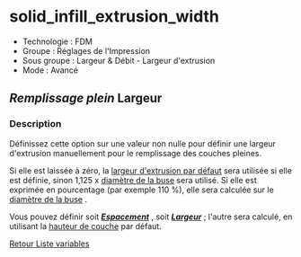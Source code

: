 # solid_infill_extrusion_width

* Technologie : FDM
* Groupe : Réglages de l'Impression
* Sous groupe : Largeur & Débit - Largeur d'extrusion
* Mode : Avancé

## *Remplissage plein* Largeur

### Description

Définissez cette option sur une valeur non nulle pour définir une largeur d'extrusion manuellement pour le remplissage des couches pleines. 

Si elle est laissée à zéro, la [largeur d'extrusion par défaut](extrusion_width.md) sera utilisée  si elle est définie, sinon 1,125 x  [diamètre de la buse](nozzle_diameter.md)  sera utilisé. 
Si elle est exprimée en pourcentage  (par exemple 110 %), elle sera calculée sur le [diamètre de la buse](nozzle_diameter.md) .

Vous pouvez définir soit  ***[Espacement](solid_infill_extrusion_spacing.md)*** , soit ***[Largeur](solid_infill_extrusion_width.md)*** ; l'autre sera calculé, en utilisant  la [hauteur de couche](layer_height.md) par défaut.

[Retour Liste variables](variable_list.md)